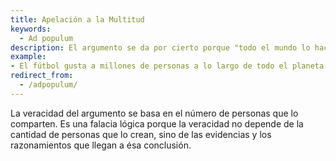 ```yaml
---
title: Apelación a la Multitud
keywords:
  - Ad populum
description: El argumento se da por cierto porque "todo el mundo lo hace".
example:
- El fútbol gusta a millones de personas a lo largo de todo el planeta. El fútbol es el mejor deporte, tanta gente no puede estar equivocada.
redirect_from:
  - /adpopulum/
---
```

La veracidad del argumento se basa en el número de personas que lo comparten. Es una falacia lógica porque la veracidad no depende de la cantidad de personas que lo crean, sino de las evidencias y los razonamientos que llegan a ésa conclusión.
